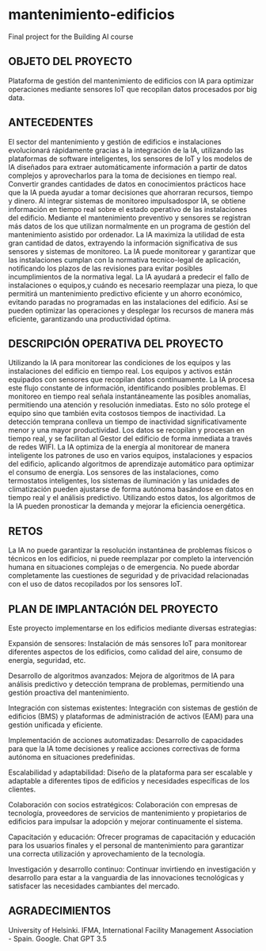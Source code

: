 # mantenimiento-edificios

Final project for the Building AI course

## OBJETO DEL PROYECTO

Plataforma de gestión del mantenimiento de edificios con IA para optimizar operaciones mediante sensores IoT que recopilan datos procesados por big data.

## ANTECEDENTES

El sector del mantenimiento y gestión de edificios e instalaciones evolucionará rápidamente gracias a la integración de la IA, utilizando las plataformas de software inteligentes, los sensores de IoT y los modelos de IA diseñados para extraer automáticamente información a partir de datos complejos y aprovecharlos para la toma de decisiones en tiempo real.
Convertir grandes cantidades de datos en conocimientos prácticos hace que la IA pueda ayudar a tomar decisiones que ahorraran recursos, tiempo y dinero.
Al integrar sistemas de monitoreo impulsados ​​por IA, se obtiene información en tiempo real sobre el estado operativo de las instalaciones del edificio.
Mediante el mantenimiento preventivo y sensores se registran más datos de los que utilizan normalmente en un programa de gestión del mantenimiento asistido por ordenador. La IA maximiza la utilidad de esta gran cantidad de datos, extrayendo la información significativa de sus sensores y sistemas de monitoreo. 
La IA puede monitorear y garantizar que las instalaciones cumplan con la normativa tecnico-legal de aplicación, notificando los plazos de las revisiones para evitar posibles incumplimientos de la normativa legal.
La IA ayudará a predecir el fallo de instalaciones o equipos,y cuándo es necesario reemplazar una pieza, lo que permitirá un mantenimiento predictivo eficiente y un ahorro económico, evitando paradas no programadas en las instalaciones del edificio.
Así se pueden optimizar las operaciones y desplegar los recursos de manera más eficiente, garantizando una productividad óptima.

## DESCRIPCIÓN OPERATIVA DEL PROYECTO

Utilizando la IA para monitorear las condiciones de los equipos y las instalaciones del edificio en tiempo real.
Los equipos y activos están equipados con sensores que recopilan datos continuamente. La IA procesa este flujo constante de información, identificando posibles problemas. 
El monitoreo en tiempo real señala instantáneamente las posibles anomalías, permitiendo una atención y resolución inmediatas. Esto no sólo protege el equipo sino que también evita costosos tiempos de inactividad.
La detección temprana conlleva un tiempo de inactividad significativamente menor y una mayor productividad.
Los datos se recopilan y procesan en tiempo real, y se facilitan al Gestor del edificio de forma inmediata a través de redes WIFI. 
La IA optimiza de la energía al monitorear de manera inteligente los patrones de uso en varios equipos, instalaciones  y espacios del edificio, aplicando algoritmos de aprendizaje automático para optimizar el consumo de energía. 
Los sensores de las instalaciones, como termostatos inteligentes, los sistemas de iluminación y las unidades de climatización pueden ajustarse de forma autónoma basándose en datos en tiempo real y el análisis predictivo. Utilizando estos datos, los algoritmos de la IA pueden pronosticar la demanda y mejorar la eficiencia oenergética.

## RETOS

La IA no puede garantizar la resolución instantánea de problemas físicos o técnicos en los edificios, ni puede reemplazar por completo la intervención humana en situaciones complejas o de emergencia. No puede abordar completamente las cuestiones de seguridad y de privacidad relacionadas con el uso de datos recopilados por los sensores IoT.

## PLAN DE IMPLANTACIÓN DEL PROYECTO

Este proyecto implementarse en los edificios mediante diversas estrategias:

Expansión de sensores: Instalación de más sensores IoT para monitorear diferentes aspectos de los edificios, como calidad del aire, consumo de energía, seguridad, etc.

Desarrollo de algoritmos avanzados: Mejora de algoritmos de IA para análisis predictivo y detección temprana de problemas, permitiendo una gestión proactiva del mantenimiento.

Integración con sistemas existentes: Integración con sistemas de gestión de edificios (BMS) y plataformas de administración de activos (EAM) para una gestión unificada y eficiente.

Implementación de acciones automatizadas: Desarrollo de capacidades para que la IA tome decisiones y realice acciones correctivas de forma autónoma en situaciones predefinidas.

Escalabilidad y adaptabilidad: Diseño de la plataforma para ser escalable y adaptable a diferentes tipos de edificios y necesidades específicas de los clientes.

Colaboración con socios estratégicos: Colaboración con empresas de tecnología, proveedores de servicios de mantenimiento y propietarios de edificios para impulsar la adopción y mejorar continuamente el sistema.

Capacitación y educación: Ofrecer programas de capacitación y educación para los usuarios finales y el personal de mantenimiento para garantizar una correcta utilización y aprovechamiento de la tecnología.

Investigación y desarrollo continuo: Continuar invirtiendo en investigación y desarrollo para estar a la vanguardia de las innovaciones tecnológicas y satisfacer las necesidades cambiantes del mercado.

## AGRADECIMIENTOS

University of Helsinki.
IFMA, International Facility Management Association - Spain.
Google.
Chat GPT 3.5
